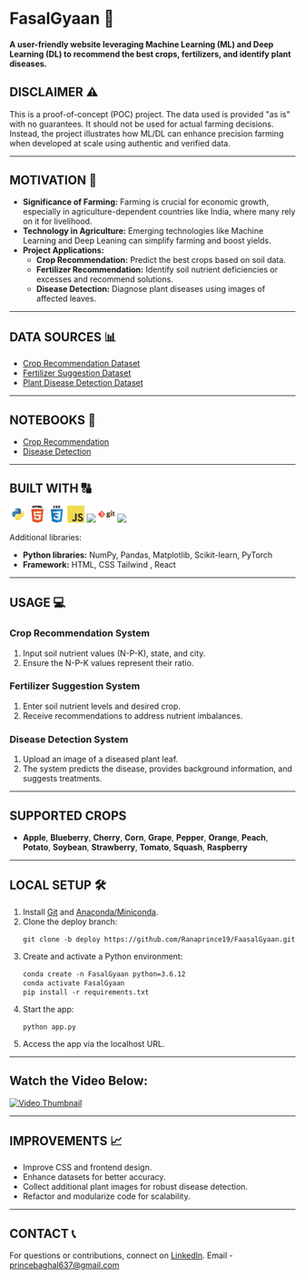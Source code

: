 # FasalGyaan 🌿

#### A user-friendly website leveraging Machine Learning (ML) and Deep Learning (DL) to recommend the best crops, fertilizers, and identify plant diseases.

## DISCLAIMER ⚠️
This is a proof-of-concept (POC) project. The data used is provided "as is" with no guarantees. It should not be used for actual farming decisions. Instead, the project illustrates how ML/DL can enhance precision farming when developed at scale using authentic and verified data.

---

## MOTIVATION 💪

- **Significance of Farming:** Farming is crucial for economic growth, especially in agriculture-dependent countries like India, where many rely on it for livelihood.
- **Technology in Agriculture:** Emerging technologies like Machine Learning and Deep Leaning can simplify farming and boost yields.
- **Project Applications:**
  - **Crop Recommendation:** Predict the best crops based on soil data.
  - **Fertilizer Recommendation:** Identify soil nutrient deficiencies or excesses and recommend solutions.
  - **Disease Detection:** Diagnose plant diseases using images of affected leaves.

---

## DATA SOURCES 📊
- [Crop Recommendation Dataset](https://www.kaggle.com/atharvaingle/crop-recommendation-dataset)
- [Fertilizer Suggestion Dataset](https://www.kaggle.com/datasets/gdabhishek/fertilizer-prediction)
- [Plant Disease Detection Dataset](https://www.kaggle.com/vipoooool/new-plant-diseases-dataset)

---

## NOTEBOOKS 📓
- [Crop Recommendation](https://github.com/Ranaprince19/FaasalGyaan/blob/main/notebooks/Crop_Recommendation_Model.ipynb)
- [Disease Detection](https://github.com/Ranaprince19/FaasalGyaan/blob/main/notebooks/plant-disease-classification-resnet-99-2.ipynb)

---

## BUILT WITH 🔠

<img height="30" src="https://raw.githubusercontent.com/github/explore/80688e429a7d4ef2fca1e82350fe8e3517d3494d/topics/python/python.png">
<img height="30" src="https://raw.githubusercontent.com/github/explore/80688e429a7d4ef2fca1e82350fe8e3517d3494d/topics/html/html.png">
<img height="30" src="https://raw.githubusercontent.com/github/explore/80688e429a7d4ef2fca1e82350fe8e3517d3494d/topics/css/css.png">
<img height="30" src="https://raw.githubusercontent.com/github/explore/80688e429a7d4ef2fca1e82350fe8e3517d3494d/topics/javascript/javascript.png">
<img height="30" src="https://github.com/tomchen/stack-icons/raw/master/logos/bootstrap.svg">
<img height="30" src="https://raw.githubusercontent.com/github/explore/80688e429a7d4ef2fca1e82350fe8e3517d3494d/topics/git/git.png">
<img height="30" src="https://cdn.iconscout.com/icon/free/png-256/heroku-225989.png">

Additional libraries:
- **Python libraries:** NumPy, Pandas, Matplotlib, Scikit-learn, PyTorch 
-  **Framework:** HTML, CSS Tailwind , React

---


## USAGE 💻
### Crop Recommendation System
1. Input soil nutrient values (N-P-K), state, and city.
2. Ensure the N-P-K values represent their ratio.

### Fertilizer Suggestion System
1. Enter soil nutrient levels and desired crop.
2. Receive recommendations to address nutrient imbalances.

### Disease Detection System
1. Upload an image of a diseased plant leaf.
2. The system predicts the disease, provides background information, and suggests treatments.

---

## SUPPORTED CROPS
- **Apple**, **Blueberry**, **Cherry**, **Corn**, **Grape**, **Pepper**, **Orange**, **Peach**, **Potato**, **Soybean**, **Strawberry**, **Tomato**, **Squash**, **Raspberry**

---

## LOCAL SETUP 🛠️
1. Install [Git](https://git-scm.com/download) and [Anaconda/Miniconda](https://www.anaconda.com/).
2. Clone the deploy branch:
   ```
   git clone -b deploy https://github.com/Ranaprince19/FaasalGyaan.git
   ```
3. Create and activate a Python environment:
   ```
   conda create -n FasalGyaan python=3.6.12
   conda activate FasalGyaan
   pip install -r requirements.txt
   ```
4. Start the app:
   ```
   python app.py
   ```
5. Access the app via the localhost URL.

---

## Watch the Video Below:
[![Video Thumbnail](https://img.youtube.com/vi/9PG1OAXkItU/maxresdefault.jpg)](https://youtu.be/9PG1OAXkItU)



---



## IMPROVEMENTS 📈
- Improve CSS and frontend design.
- Enhance datasets for better accuracy.
- Collect additional plant images for robust disease detection.
- Refactor and modularize code for scalability.

---


## CONTACT 📞
For questions or contributions, 
connect on [LinkedIn](https://www.linkedin.com/in/prince-kumar-519a05287/).
Email - princebaghal637@gmail.com 

